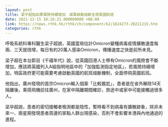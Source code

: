 ```yaml
---
layout: post
title: 梁子超指如果風險持續增加　或需啟動熔斷全停英國航班
date: 2021-12-15 10:16:21.000000000 +08:00
link: https://news.rthk.hk/rthk/ch/component/k2/1624273-20211215.htm
categories: rthk
---
```


呼吸系統科專科醫生梁子超說，英國當局估計Omicron變種病毒疫情擴散速度每兩、三天就倍增，每日有約20萬人感染Omicron，傳播速度之快是前所未見。

梁子超在本台節目《千禧年代》說，從英國回港人士帶有Omicron的風險會不斷增加，應該將英國列入A組指明地區中的「加強監測指定地區」，若風險持續增加，特區政府更可能需要考慮啟動英國的航班熔斷機制，全面停飛英國航班。

他指出，廣州發現的首宗Omicron輸入個案「比較尷尬」，患者是在省外解除14天隔離後，乘搭飛機前往廣州，在家中隔離期間確診，旅途中或家中可能接觸過很多人。

梁孕超說，患者的密切接觸者檢測都是陰性，暫時看不到病毒有擴散跡象，除非未來一、兩星期發現患者周邊的家點人群出現感染，否則不會影響本港與內地通過的進程。
